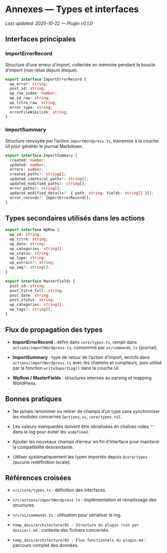 # Annexes — Types et interfaces
_Last updated: 2025-10-22 — Plugin v0.1.0_

## Interfaces principales

### ImportErrorRecord
Structure d’une erreur d’import, collectée en mémoire pendant la boucle d’import (non relue depuis disque).

```ts
export interface ImportErrorRecord {
  wp_error: string;
  post_id: string;
  wp_row_index: number;
  wp_id_raw: string;
  wp_titre_raw: string;
  error_type: string;
  errorFileWikilink: string;
}
```

### ImportSummary

Structure renvoyée par l’action `importWordpress.ts`, transmise à la couche UI pour générer le journal Markdown.

```ts
export interface ImportSummary {
  created: number;
  updated: number;
  errors: number;
  created_paths?: string[];
  updated_identical_paths?: string[];
  updated_modified_paths?: string[];
  error_paths?: string[];
  updated_modified_details?: { path: string; fields: string[] }[];
  error_records?: ImportErrorRecord[];
}

```

## Types secondaires utilisés dans les actions

```ts
export interface WpRow {
  wp_id: string;
  wp_titre: string;
  wp_date: string;
  wp_categories: string[];
  wp_status: string;
  wp_type: string;
  wp_extrait?: string;
  wp_img?: string[];
}

export interface MasterFields {
  post_id: string;
  post_titre_full: string;
  post_date: string;
  post_status: string;
  wp_categories: string[];
  wp_tags?: string[];
}
```

## Flux de propagation des types

- **ImportErrorRecord** : défini dans `core/types.ts`, rempli dans `actions/importWordpress.ts`, consommé par `ui/commands.ts` (journal).
    
- **ImportSummary** : type de retour de l’action d’import, enrichi dans `actions/importWordpress.ts` avec les chemins et compteurs, puis utilisé par la fonction `writeImportLog()` dans la couche UI.
    
- **WpRow / MasterFields** : structures internes au parsing et mapping WordPress.
    

## Bonnes pratiques

- Ne jamais renommer ou retirer de champs d’un type sans synchroniser les modules concernés (`actions`, `ui`, `core/types.ts`).
    
- Les valeurs manquantes doivent être sérialisées en chaînes vides `""` dans le log pour éviter les `undefined`.
    
- Ajouter les nouveaux champs d’erreur en fin d’interface pour maintenir la compatibilité descendante.
    
- Utiliser systématiquement les types importés depuis `@core/types` (aucune redéfinition locale).
    

## Références croisées

- `src/core/types.ts` : définition des interfaces.
    
- `src/actions/importWordpress.ts` : implémentation et remplissage des structures.
    
- `src/ui/commands.ts` : utilisation pour sérialiser le log.
    
- `temp_docs/architecture/01 - Structure du plugin (vue par dossier).md` : contexte des fichiers concernés.
    
- `temp_docs/architecture/02 - Flux fonctionnels du plugin.md` : parcours complet des données.

